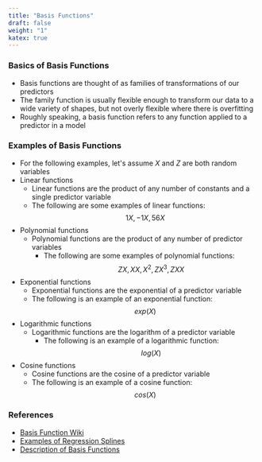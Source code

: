 ```yaml
---
title: "Basis Functions"
draft: false
weight: "1"
katex: true
---
```


### Basics of Basis Functions
- Basis functions are thought of as families of transformations of our predictors
- The family function is usually flexible enough to transform our data to a wide variety of shapes, but not overly flexible where there is overfitting
- Roughly speaking, a basis function refers to any function applied to a predictor in a model

### Examples of Basis Functions
- For the following examples, let's assume $X$ and $Z$ are both random variables
- Linear functions
	- Linear functions are the product of any number of constants and a single predictor variable
	- The following are some examples of linear functions:
	$$ 1X, -1X, 56X $$
- Polynomial functions
	- Polynomial functions are the product of any number of predictor variables
        - The following are some examples of polynomial functions:
	$$ ZX, XX, X^{2}, ZX^{3}, ZXX $$
- Exponential functions
	- Exponential functions are the exponential of a predictor variable
	- The following is an example of an exponential function:
	$$ exp(X) $$
- Logarithmic functions
	- Logarithmic functions are the logarithm of a predictor variable
        - The following is an example of a logarithmic function:
	$$ log(X) $$
- Cosine functions
	- Cosine functions are the cosine of a predictor variable
	- The following is an example of a cosine function:
	$$ cos(X) $$

### References
- [Basis Function Wiki](https://en.wikipedia.org/wiki/Basis_function)
- [Examples of Regression Splines](https://www.analyticsvidhya.com/blog/2018/03/introduction-regression-splines-python-codes/)
- [Description of Basis Functions](http://www.psych.mcgill.ca/misc/fda/ex-basis-a1.html)
